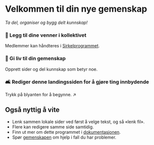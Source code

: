# Velkommen til din nye gemenskap

*Ta del, organiser og bygg delt kunnskap!*


### 🐾 Legg til dine venner i kollektivet

Medlemmer kan håndteres i [Sirkelprogrammet](/index.php/apps/circles/).

### 🌱 Gi liv til din gemenskap

Opprett sider og del kunnskap som betyr noe.

### 🛋️ Rediger denne landingssiden for å gjøre ting innbydende

Trykk på blyanten for å begynne. ↗️


## Også nyttig å vite

* Lenk sammen lokale sider ved først å velge tekst, og så «lenk fil».
* Flere kan redigere samme side samtidig.
* Finn ut mer om dette programmet i [dokumentasjonen](https://collectivecloud.gitlab.io/collectives/).
* Spør [gemenskapen](https://help.nextcloud.com/c/apps/collectives/174) om hjelp i fall du har problemer.
